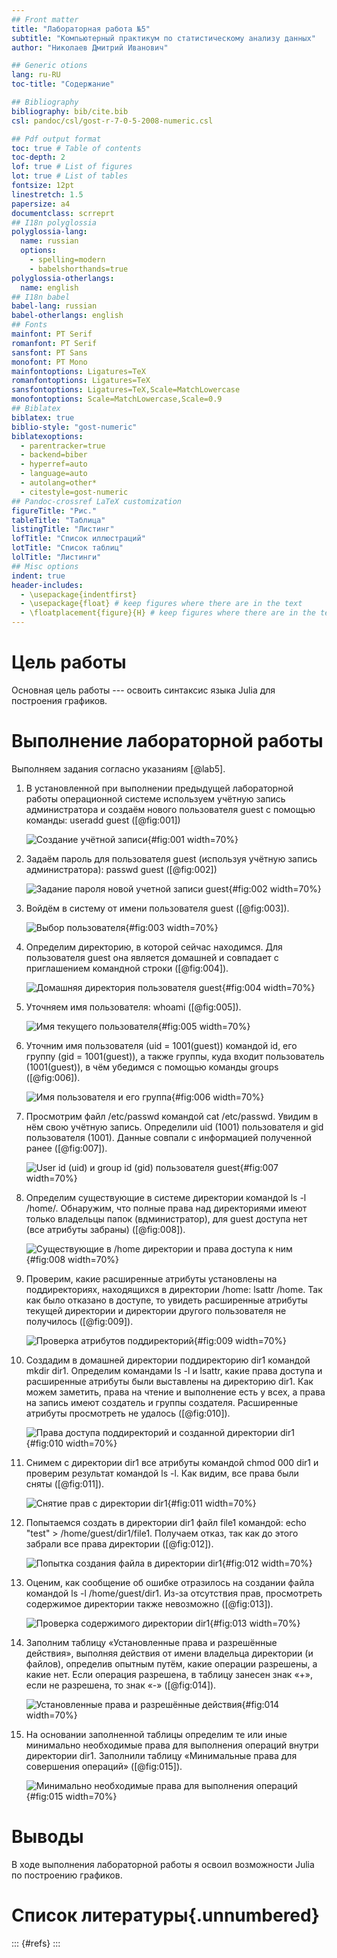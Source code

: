 ```yaml
---
## Front matter
title: "Лабораторная работа №5"
subtitle: "Компьютерный практикум по статистическому анализу данных"
author: "Николаев Дмитрий Иванович"

## Generic otions
lang: ru-RU
toc-title: "Содержание"

## Bibliography
bibliography: bib/cite.bib
csl: pandoc/csl/gost-r-7-0-5-2008-numeric.csl

## Pdf output format
toc: true # Table of contents
toc-depth: 2
lof: true # List of figures
lot: true # List of tables
fontsize: 12pt
linestretch: 1.5
papersize: a4
documentclass: scrreprt
## I18n polyglossia
polyglossia-lang:
  name: russian
  options:
	- spelling=modern
	- babelshorthands=true
polyglossia-otherlangs:
  name: english
## I18n babel
babel-lang: russian
babel-otherlangs: english
## Fonts
mainfont: PT Serif
romanfont: PT Serif
sansfont: PT Sans
monofont: PT Mono
mainfontoptions: Ligatures=TeX
romanfontoptions: Ligatures=TeX
sansfontoptions: Ligatures=TeX,Scale=MatchLowercase
monofontoptions: Scale=MatchLowercase,Scale=0.9
## Biblatex
biblatex: true
biblio-style: "gost-numeric"
biblatexoptions:
  - parentracker=true
  - backend=biber
  - hyperref=auto
  - language=auto
  - autolang=other*
  - citestyle=gost-numeric
## Pandoc-crossref LaTeX customization
figureTitle: "Рис."
tableTitle: "Таблица"
listingTitle: "Листинг"
lofTitle: "Список иллюстраций"
lotTitle: "Список таблиц"
lolTitle: "Листинги"
## Misc options
indent: true
header-includes:
  - \usepackage{indentfirst}
  - \usepackage{float} # keep figures where there are in the text
  - \floatplacement{figure}{H} # keep figures where there are in the text
---
```


# Цель работы

Основная цель работы --- освоить синтаксис языка Julia для построения графиков.

# Выполнение лабораторной работы

Выполняем задания согласно указаниям [@lab5].

1. В установленной при выполнении предыдущей лабораторной работы операционной системе используем учётную запись администратора и создаём нового пользователя guest с помощью команды: useradd guest ([@fig:001])

    ![Создание учётной записи](image/1.png){#fig:001 width=70%}

2. Задаём пароль для пользователя guest (используя учётную запись администратора): passwd guest ([@fig:002])

    ![Задание пароля новой учетной записи guest](image/2.png){#fig:002 width=70%}

3. Войдём в систему от имени пользователя guest ([@fig:003]).

    ![Выбор пользователя](image/3.png){#fig:003 width=70%}

4. Определим директорию, в которой сейчас находимся. Для пользователя guest она является домашней и совпадает с приглашением командной строки ([@fig:004]).

    ![Домашняя директория пользователя guest](image/4.png){#fig:004 width=70%}

5. Уточняем имя пользователя: whoami ([@fig:005]).

    ![Имя текущего пользователя](image/5.png){#fig:005 width=70%}

6. Уточним имя пользователя (uid = 1001(guest)) командой id, его группу (gid = 1001(guest)), а также группы, куда входит пользователь (1001(guest)), в чём убедимся с помощью команды groups ([@fig:006]).

    ![Имя пользователя и его группа](image/6.png){#fig:006 width=70%}

7. Просмотрим файл /etc/passwd командой cat /etc/passwd. Увидим в нём свою учётную запись. Определили uid (1001) пользователя и gid пользователя (1001). Данные совпали  с информацией полученной ранее ([@fig:007]).

    ![User id (uid) и group id (gid) пользователя guest](image/7.png){#fig:007 width=70%}

8. Определим существующие в системе директории командой ls -l /home/. Обнаружим, что полные права над директориями имеют только владельцы папок (вдминистратор), для guest доступа нет (все атрибуты забраны) ([@fig:008]).

    ![Существующие в /home директории и права доступа к ним](image/8.png){#fig:008 width=70%}

9. Проверим, какие расширенные атрибуты установлены на поддиректориях, находящихся в директории /home: lsattr /home. Так как было отказано в доступе, то увидеть расширенные атрибуты текущей директории и директории другого пользователя не получилось ([@fig:009]).

    ![Проверка атрибутов поддиректорий](image/9.png){#fig:009 width=70%}

10. Создадим в домашней директории поддиректорию dir1 командой mkdir dir1. Определим командами ls -l и lsattr, какие права доступа и расширенные атрибуты были выставлены на директорию dir1. Как можем заметить, права на чтение и выполнение есть у всех, а права на запись имеют создатель и группы создателя. Расширенные атрибуты просмотреть не удалось ([@fig:010]).

    ![Права доступа поддиректорий и созданной директории dir1](image/10.png){#fig:010 width=70%}

11. Снимем с директории dir1 все атрибуты командой chmod 000 dir1 и проверим результат командой ls -l. Как видим, все права были сняты ([@fig:011]).

    ![Снятие прав с директории dir1](image/11.png){#fig:011 width=70%}

12. Попытаемся создать в директории dir1 файл file1 командой: echo "test" > /home/guest/dir1/file1. Получаем отказ, так как до этого забрали все права директории ([@fig:012]).

    ![Попытка создания файла в директории dir1](image/12.png){#fig:012 width=70%}

13. Оценим, как сообщение об ошибке отразилось на создании файла командой ls -l /home/guest/dir1. Из-за отсутствия прав, просмотреть содержимое директории также невозможно ([@fig:013]).

    ![Проверка содержимого директории dir1](image/13.png){#fig:013 width=70%}

14. Заполним таблицу «Установленные права и разрешённые действия», выполняя действия от имени владельца директории (и файлов), определив опытным путём, какие операции разрешены, а какие нет. Если операция разрешена, в таблицу занесен знак «+», если не разрешена, то знак «-» ([@fig:014]).

    ![Установленные права и разрешённые действия](image/14.png){#fig:014 width=70%}

15. На основании заполненной таблицы определим те или иные минимально необходимые права для выполнения операций внутри директории dir1. Заполнили таблицу «Минимальные права для совершения операций» ([@fig:015]).

    ![Минимально необходимые права для выполнения операций](image/15.png){#fig:015 width=70%}

# Выводы

В ходе выполнения лабораторной работы я освоил возможности Julia по построению графиков.

# Список литературы{.unnumbered}

::: {#refs}
:::
